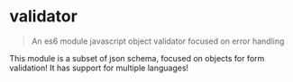 # validator
> An es6 module javascript object validator focused on error handling

This module is a subset of json schema, focused on objects for form validation!
It has support for multiple languages!
